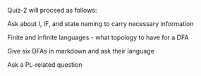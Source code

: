 
Quiz-2 will proceed as follows:

Ask about I, IF, and state naming to carry necessary information

Finite and infinite languages - what topology to have for a DFA

Give six DFAs in markdown and ask their language

Ask a PL-related question
